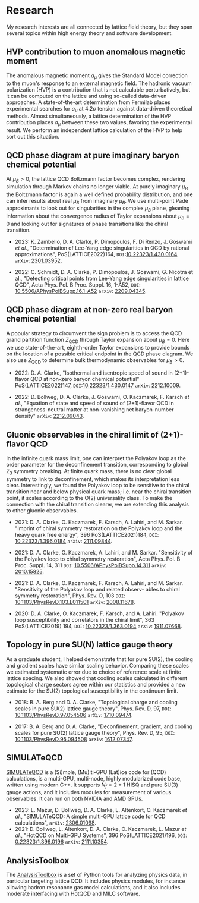# Research 

My research interests are all connected by lattice field theory, but they span several topics within high energy
theory and software development.

## HVP contribution to muon anomalous magnetic moment


The anomalous magnetic moment $a_\mu$ gives the Standard Model correction
to the muon's response to an external magnetic field. The hadronic vacuum
polarization (HVP) is a contribution that is not calculable perturbatively, but
it can be computed on the lattice and using so-called data-driven approaches.
A state-of-the-art determination from Fermilab places experimental
searches for $a_\mu$ at $4.2\sigma$ tension against data-driven theoretical
methods. Almost simultaneously, a lattice determination of the HVP contribution
places $a_\mu$ between these two values, favoring the experimental result.
We perform an independent lattice calculation of the HVP to help sort
out this situation.

## QCD phase diagram at pure imaginary baryon chemical potential

At $\mu_B>0$, the lattice QCD Boltzmann factor becomes complex, rendering
            simulation through Markov chains no longer viable.
            At purely imaginary $\mu_B$ the Boltzmann factor is again a well
            defined probability distribution, and one can infer results
            about real $\mu_B$ from imaginary $\mu_B$. We use multi-point
            Padé approximants to look out for singularities in the complex
            $\mu_B$ plane, gleaning information about the convergence radius
            of Taylor expansions about $\mu_B=0$ and looking out for signatures
            of phase transitions like the chiral transition.

- 2023: K. Zambello, D. A. Clarke, P. Dimopoulos, F. Di Renzo, J. Goswami _et
al._, "Determination of Lee-Yang edge singularities in QCD by rational
approximations", PoS(LATTICE2022)164, 
`DOI`:[10.22323/1.430.0164](https://doi.org/10.22323/1.430.0164)
`arXiv`: [2301.03952](https://arxiv.org/abs/2301.03952).

- 2022: C. Schmidt, D. A. Clarke, P. Dimopoulos, J. Goswami, G. Nicotra
et al., "Detecting critical points from Lee-Yang edge singularities in
lattice QCD", Acta Phys. Pol. B Proc. Suppl. 16, 1-A52, `DOI`:
[10.5506/APhysPolBSupp.16.1-A52](https://www.actaphys.uj.edu.pl/fulltext?series=Sup&vol=16&aid=1-A52) 
`arXiv`: [2209.04345](https://www.actaphys.uj.edu.pl/fulltext?series=Sup&vol=16&aid=1-A52).

## QCD phase diagram at non-zero real baryon chemical potential 

A popular strategy to circumvent the sign problem is to access the QCD grand
partition function $Z_{\text{QCD}}$ through Taylor expansion about $\mu_B=0$.
Here we use state-of-the-art, eighth-order Taylor expansions to provide bounds on the
location of a possible critical endpoint in the QCD phase diagram. We also use
$Z_{\text{QCD}}$ to determine bulk thermodynamic observables for $\mu_B>0$.

- 2022: D. A. Clarke, "Isothermal and isentropic speed of sound in (2+1)-flavor
QCD at non-zero baryon chemical potential" PoS(LATTICE2022)147,
`DOI`:[10.22323/1.430.0147](https://doi.org/10.22323/1.430.0147)
`arXiv`: [2212.10009](https://arxiv.org/abs/2212.10009).

- 2022: D. Bollweg, D. A. Clarke, J. Goswami, O. Kaczmarek, F. Karsch
_et al._, "Equation of state and speed of sound of (2+1)-flavor QCD
in strangeness-neutral matter at non-vanishing net baryon-number
density" `arXiv`: [2212.09043](https://arxiv.org/abs/2212.09043).

## Gluonic observables in the chiral limit of (2+1)-flavor QCD

  In the infinite quark mass limit, one can interpret the Polyakov loop
            as the order parameter for the deconfinement transition, corresponding to global
            $\mathbb{Z}_3$ symmetry breaking. At finite quark mass, there is no clear
            global symmetry to link to deconfinement, which makes its
            interpretation less clear. Interestingly, we found
            the Polyakov loop to be sensitive to the chiral transition near and
            below physical quark mass; i.e. near the chiral transition point,
            it scales according to the O(2) universality class. To make the
            connection with the chiral transition clearer, we are
            extending this analysis to other gluonic observables.

- 2021: D. A. Clarke, O. Kaczmarek, F. Karsch, A. Lahiri, and M. Sarkar.
"Imprint of chiral symmetry restoration on the Polyakov loop and
the heavy quark free energy", 396 PoS(LATTICE2021)184, `DOI`:
[10.22323/1.396.0184](https://pos.sissa.it/396/184/) 
`arXiv`: [2111.09844](https://arxiv.org/abs/2111.09844).

- 2021: D. A. Clarke, O. Kaczmarek, A. Lahiri, and M. Sarkar. "Sensitivity of
the Polyakov loop to chiral symmetry restoration", Acta Phys. Pol. B
Proc. Suppl. 14, 311 `DOI`: 
[10.5506/APhysPolBSupp.14.311](https://doi.org/10.5506/APhysPolBSupp.14.311) 
`arXiv`: [2010.15825](https://arxiv.org/abs/2010.15825).

- 2021: D. A. Clarke, O. Kaczmarek, F. Karsch, A. Lahiri, and M.
Sarkar. "Sensitivity of the Polyakov loop and related observ-
ables to chiral symmetry restoration", Phys. Rev. D, 103 `DOI`:
[10.1103/PhysRevD.103.L011501](https://doi.org/10.1103/PhysRevD.103.L011501) 
`arXiv`: [2008.11678](https://arxiv.org/abs/2008.11678).

- 2020: D. A. Clarke, O. Kaczmarek, F. Karsch, and A. Lahiri.
"Polyakov loop susceptibility and correlators in the chiral limit",
363 PoS(LATTICE2019) 194, `DOI`: 
[10.22323/1.363.0194](https://doi.org/10.22323/1.363.0194) 
`arXiv`: [1911.07668](https://arxiv.org/abs/1911.07668).


## Topology in pure SU(N) lattice gauge theory

As a graduate student, I helped demonstrate that for pure SU(2), the cooling
            and gradient scales have similar scaling behavior.
            Comparing these scales we estimated systematic error due to choice of 
            reference scale at finite lattice spacing.
            We also showed that cooling scales calculated in different topological 
            charge sectors agree within our statistics and provided a 
            new estimate for the SU(2) topological susceptibility in 
            the continuum limit.

- 2018: B. A. Berg and D. A. Clarke, "Topological charge and cooling scales
in pure SU(2) lattice gauge theory", Phys. Rev. D, 97, `DOI`:
[10.1103/PhysRevD.97.054506](https://journals.aps.org/prd/abstract/10.1103/PhysRevD.97.054506) 
`arXiv`: [1710.09474](https://arxiv.org/abs/1710.09474).

- 2017: B. A. Berg and D. A. Clarke, "Deconfinement, gradient, and cooling
scales for pure SU(2) lattice gauge theory", Phys. Rev. D, 95, `DOI`:
[10.1103/PhysRevD.95.094508](https://journals.aps.org/prd/abstract/10.1103/PhysRevD.95.094508) 
`arXiv`: [1612.07347](https://arxiv.org/abs/1612.07347).

## SIMULATeQCD

 [SIMULATeQCD](https://github.com/LatticeQCD/SIMULATeQCD) is a (Si)mple, (Mu)lti-GPU
            (Lat)ice code for (QCD) calculations, is a multi-GPU,
            multi-node, highly modularized code base, written using modern C++.
            It supports $N_f=2+1$ HISQ and pure SU(3) gauge actions, and it
            includes modules for measurement of various observables.
            It can run on both NVIDIA and AMD GPUs.

- 2023: L. Mazur, D. Bollweg, D. A. Clarke, L. Altenkort, O. Kaczmarek
_et al._,
      "SIMULATeQCD: A simple multi-GPU lattice code for QCD calculations",
      `arXiv`:
           [2306.01098](https://arxiv.org/abs/2306.01098).
- 2021: D. Bollweg, L. Altenkort, D. A. Clarke, O. Kaczmarek, L. Mazur
_et al._,
      "HotQCD on Multi-GPU Systems",
      396 PoS(LATTICE2021)196,
      `DOI`:
           [0.22323/1.396.0196](https://pos.sissa.it/396/196/)
      `arXiv`:
           [2111.10354](https://arxiv.org/abs/2111.10354).


## AnalysisToolbox

The [AnalysisToolbox](https://github.com/LatticeQCD/AnalysisToolbox) is a set of Python tools 
for analyzing physics data, in particular targeting lattice QCD. It includes physics modules,
for instance allowing hadron resonance gas model calculations, and it also includes moderate
interfacing with HotQCD and MILC software.
